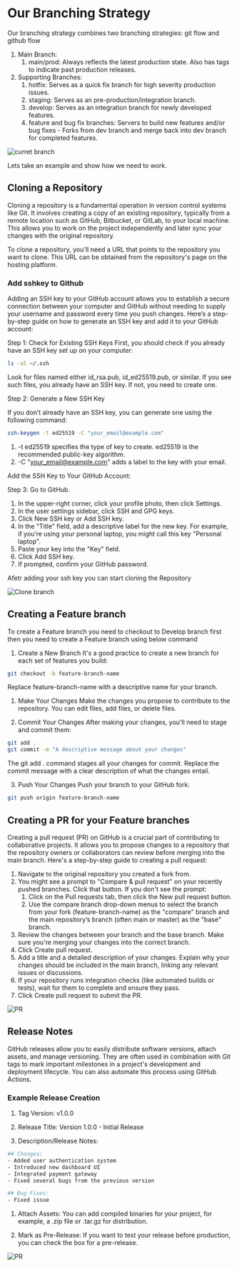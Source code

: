 # Our Branching Strategy 

Our branching strategy combines two branching strategies: git flow and github flow


1. Main Branch:
    1. main/prod: Always reflects the latest production state. Also has tags to indicate past production releases.
2. Supporting Branches:
    1. hotfix: Serves as a quick fix branch for high severity production issues.
    1. staging: Serves as an pre-production/integration branch.
    1. develop: Serves as an integration branch for newly developed features.
    1. feature and bug fix branches: Servers to build new features and/or bug fixes - Forks from dev branch and merge back into dev branch for completed features.
    
![curret branch](/current-branch-2.png)


Lets take an example and show how we need to work.
## Cloning a Repository

Cloning a repository is a fundamental operation in version control systems like Git. It involves creating a copy of an existing repository, typically from a remote location such as GitHub, Bitbucket, or GitLab, to your local machine. This allows you to work on the project independently and later sync your changes with the original repository.

To clone a repository, you'll need a URL that points to the repository you want to clone. This URL can be obtained from the repository's page on the hosting platform.

### Add sshkey to Github 

Adding an SSH key to your GitHub account allows you to establish a secure connection between your computer and GitHub without needing to supply your username and password every time you push changes. Here’s a step-by-step guide on how to generate an SSH key and add it to your GitHub account:


Step 1: Check for Existing SSH Keys
First, you should check if you already have an SSH key set up on your computer:

```bash 
ls -al ~/.ssh 
```

Look for files named either id_rsa.pub, id_ed25519.pub, or similar. If you see such files, you already have an SSH key. If not, you need to create one.

Step 2: Generate a New SSH Key

If you don’t already have an SSH key, you can generate one using the following command:

```bash 
ssh-keygen -t ed25519 -C "your_email@example.com"
```
1. -t ed25519 specifies the type of key to create. ed25519 is the recommended public-key algorithm.
1. -C "your_email@example.com" adds a label to the key with your email.


Add the SSH Key to Your GitHub Account:

Step 3: Go to GitHub.
1. In the upper-right corner, click your profile photo, then click Settings.
1. In the user settings sidebar, click SSH and GPG keys.
1. Click New SSH key or Add SSH key.
1. In the "Title" field, add a descriptive label for the new key. For example, if you’re using your personal laptop, you might call this key "Personal laptop".
1. Paste your key into the "Key" field.
1. Click Add SSH key.
1. If prompted, confirm your GitHub password.

Afetr adding your ssh key you can start cloning the Repository

![Clone branch](/clone.png)


## Creating a Feature branch

To create a Feature branch you need to checkout to Develop branch first then you need to create a Feature branch using below command

1. Create a New Branch
It's a good practice to create a new branch for each set of features you build:

```bash 
git checkout -b feature-branch-name
```
Replace feature-branch-name with a descriptive name for your branch.

1. Make Your Changes
Make the changes you propose to contribute to the repository. You can edit files, add files, or delete files.

2. Commit Your Changes
After making your changes, you'll need to stage and commit them:

```bash
git add .
git commit -m "A descriptive message about your changes"
```

The git add . command stages all your changes for commit. Replace the commit message with a clear description of what the changes entail.

3. Push Your Changes
Push your branch to your GitHub fork:

```bash
git push origin feature-branch-name
```


## Creating a PR for your Feature branches

Creating a pull request (PR) on GitHub is a crucial part of contributing to collaborative projects. It allows you to propose changes to a repository that the repository owners or collaborators can review before merging into the main branch. Here's a step-by-step guide to creating a pull request:

1. Navigate to the original repository you created a fork from.
1. You might see a prompt to "Compare & pull request" on your recently pushed branches. Click that button. If you don't see the prompt:
    1. Click on the Pull requests tab, then click the New pull request button.
    1. Use the compare branch drop-down menus to select the branch from your fork (feature-branch-name) as the "compare" branch and the main repository’s branch (often main or master) as the "base" branch.
1. Review the changes between your branch and the base branch. Make sure you're merging your changes into the correct branch.
1. Click Create pull request.
1. Add a title and a detailed description of your changes. Explain why your changes should be included in the main branch, linking any relevant issues or discussions.
1. If your repository runs integration checks (like automated builds or tests), wait for them to complete and ensure they pass.
1. Click Create pull request to submit the PR.

![PR](/PR.png)

## Release Notes

GitHub releases allow you to easily distribute software versions, attach assets, and manage versioning. They are often used in combination with Git tags to mark important milestones in a project's development and deployment lifecycle. You can also automate this process using GitHub Actions.

### Example Release Creation
1. Tag Version: v1.0.0

1. Release Title: Version 1.0.0 - Initial Release

1. Description/Release Notes:

``` bash
## Changes:
- Added user authentication system
- Introduced new dashboard UI
- Integrated payment gateway
- Fixed several bugs from the previous version

## Bug Fixes:
- Fixed issue
```

1. Attach Assets: You can add compiled binaries for your project, for example, a .zip file or .tar.gz for distribution.

1. Mark as Pre-Release: If you want to test your release before production, you can check the box for a pre-release.

![PR](/relese-notes.png)
